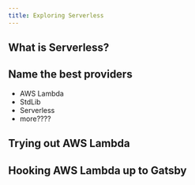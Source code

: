 ```yaml
---
title: Exploring Serverless
---
```


## What is Serverless?

## Name the best providers

- AWS Lambda
- StdLib
- Serverless
- more????

## Trying out AWS Lambda

## Hooking AWS Lambda up to Gatsby